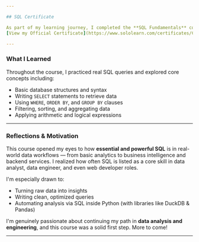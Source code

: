 ```yaml
---

## SQL Certificate

As part of my learning journey, I completed the **SQL Fundamentals** course on [Sololearn](https://www.sololearn.com/).  
[View my Official Certificate](https://www.sololearn.com/certificates/CC-MPME2D47)

---
```


### What I Learned

Throughout the course, I practiced real SQL queries and explored core concepts including:
- Basic database structures and syntax
- Writing `SELECT` statements to retrieve data
- Using `WHERE`, `ORDER BY`, and `GROUP BY` clauses
- Filtering, sorting, and aggregating data
- Applying arithmetic and logical expressions

---

### Reflections & Motivation

This course opened my eyes to how **essential and powerful SQL** is in real-world data workflows — from basic analytics to business intelligence and backend services. I realized how often SQL is listed as a core skill in data analyst, data engineer, and even web developer roles.

I'm especially drawn to:
- Turning raw data into insights
- Writing clean, optimized queries
- Automating analysis via SQL inside Python (with libraries like DuckDB & Pandas)

I'm genuinely passionate about continuing my path in **data analysis and engineering**, and this course was a solid first step. More to come!

---
